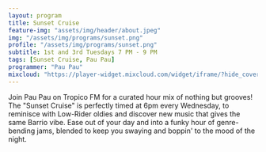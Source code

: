 ```yaml
---
layout: program
title: Sunset Cruise
feature-img: "assets/img/header/about.jpeg"
img: "/assets/img/programs/sunset.png"
profile: "/assets/img/programs/sunset.png"
subtitle: 1st and 3rd Tuesdays 7 PM - 9 PM
tags: [Sunset Cruise, Pau Pau]
programmer: "Pau Pau"
mixcloud: "https://player-widget.mixcloud.com/widget/iframe/?hide_cover=1&feed=%2Ftropicofm%2Fplaylists%2Flowriders-oldies%2F"
---
```


Join Pau Pau on Tropico FM for a curated hour mix of nothing but grooves! The "Sunset Cruise" is perfectly timed at 6pm every Wednesday, to reminisce with Low-Rider oldies and discover new music that gives the same Barrio vibe. Ease out of your day and into a funky hour of genre-bending jams, blended to keep you swaying and boppin' to the mood of the night.
